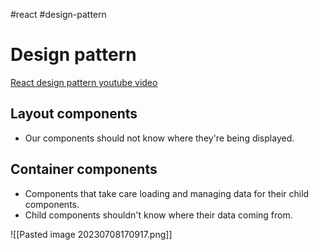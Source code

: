 #react #design-pattern 
# Design pattern
[React design pattern youtube video](https://www.youtube.com/watch?v=iOSKV2rmj-A&list=PLWMB5IYAuU6fWmpFofddsd2E67w_iVxYN&index=4)

## Layout components
- Our components should not know where they're being displayed.

## Container components
- Components that take care loading and managing data for their child components.
- Child components shouldn't know where their data coming from.

![[Pasted image 20230708170917.png]]

